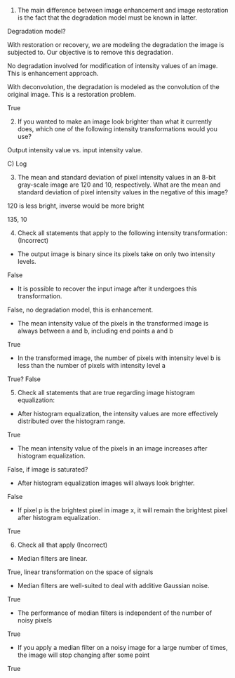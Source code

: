 1. The main difference between image enhancement and image restoration is the
fact that the degradation model must be known in latter.

Degradation model?

With restoration or recovery, we are modeling the degradation the image is
subjected to. Our objective is to remove this degradation.

No degradation involved for modification of intensity values of an image. This
is enhancement approach.

With deconvolution, the degradation is modeled as the convolution of the
original image. This is a restoration problem.

True

2. If you wanted to make an image look brighter than what it currently does,
which one of the following intensity transformations would you use?

Output intensity value vs. input intensity value.

C) Log

3. The mean and standard deviation of pixel intensity values in an 8-bit
gray-scale image are 120 and 10, respectively. What are the mean and standard
deviation of pixel intensity values in the negative of this image?

120 is less bright, inverse would be more bright

135, 10

4. Check all statements that apply to the following intensity transformation:
(Incorrect)

- The output image is binary since its pixels take on only two intensity
  levels.

False

- It is possible to recover the input image after it undergoes this
  transformation.

False, no degradation model, this is enhancement.

- The mean intensity value of the pixels in the transformed image is always
  between a and b, including end points a and b

True

- In the transformed image, the number of pixels with intensity level b is less
  than the number of pixels with intensity level a

True?
False

5. Check all statements that are true regarding image histogram equalization:

- After histogram equalization, the intensity values are more effectively
  distributed over the histogram range.

True

- The mean intensity value of the pixels in an image increases after histogram
  equalization.

False, if image is saturated?

- After histogram equalization images will always look brighter.

False

- If pixel p is the brightest pixel in image x, it will remain the brightest
  pixel after histogram equalization.

True

6. Check all that apply (Incorrect)

- Median filters are linear.

True, linear transformation on the space of signals

- Median filters are well-suited to deal with additive Gaussian noise.

True

- The performance of median filters is independent of the number of noisy
  pixels

True

- If you apply a median filter on a noisy image for a large number of times,
  the image will stop changing after some point

True

